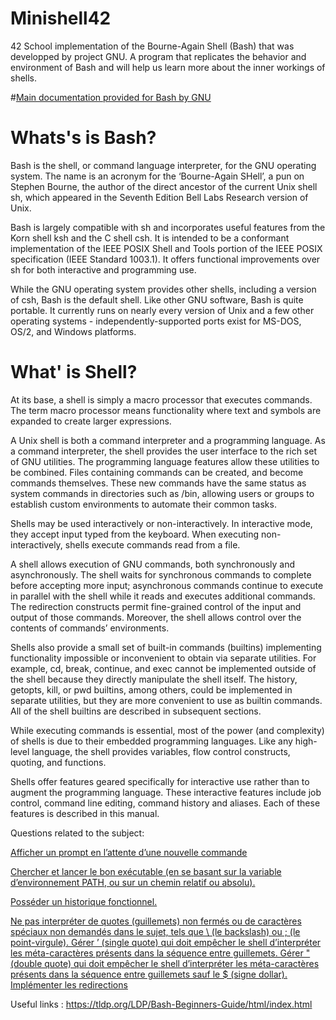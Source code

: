 # Minishell42
42 School implementation of the Bourne-Again Shell (Bash) that was developped by project GNU.
A program that replicates the behavior and environment of Bash and will help us learn more about the inner workings of shells.

#[Main documentation provided for Bash by GNU](https://www.gnu.org/savannah-checkouts/gnu/bash/manual/bash.html)

# Whats's is Bash?
Bash is the shell, or command language interpreter, for the GNU operating system. The name is an acronym for the ‘Bourne-Again SHell’, a pun on Stephen Bourne, the author of the direct ancestor of the current Unix shell sh, which appeared in the Seventh Edition Bell Labs Research version of Unix.

Bash is largely compatible with sh and incorporates useful features from the Korn shell ksh and the C shell csh. It is intended to be a conformant implementation of the IEEE POSIX Shell and Tools portion of the IEEE POSIX specification (IEEE Standard 1003.1). It offers functional improvements over sh for both interactive and programming use.

While the GNU operating system provides other shells, including a version of csh, Bash is the default shell. Like other GNU software, Bash is quite portable. It currently runs on nearly every version of Unix and a few other operating systems - independently-supported ports exist for MS-DOS, OS/2, and Windows platforms.

# What' is Shell?
At its base, a shell is simply a macro processor that executes commands. The term macro processor means functionality where text and symbols are expanded to create larger expressions.

A Unix shell is both a command interpreter and a programming language. As a command interpreter, the shell provides the user interface to the rich set of GNU utilities. The programming language features allow these utilities to be combined. Files containing commands can be created, and become commands themselves. These new commands have the same status as system commands in directories such as /bin, allowing users or groups to establish custom environments to automate their common tasks.

Shells may be used interactively or non-interactively. In interactive mode, they accept input typed from the keyboard. When executing non-interactively, shells execute commands read from a file.

A shell allows execution of GNU commands, both synchronously and asynchronously. The shell waits for synchronous commands to complete before accepting more input; asynchronous commands continue to execute in parallel with the shell while it reads and executes additional commands. The redirection constructs permit fine-grained control of the input and output of those commands. Moreover, the shell allows control over the contents of commands’ environments.

Shells also provide a small set of built-in commands (builtins) implementing functionality impossible or inconvenient to obtain via separate utilities. For example, cd, break, continue, and exec cannot be implemented outside of the shell because they directly manipulate the shell itself. The history, getopts, kill, or pwd builtins, among others, could be implemented in separate utilities, but they are more convenient to use as builtin commands. All of the shell builtins are described in subsequent sections.

While executing commands is essential, most of the power (and complexity) of shells is due to their embedded programming languages. Like any high-level language, the shell provides variables, flow control constructs, quoting, and functions.

Shells offer features geared specifically for interactive use rather than to augment the programming language. These interactive features include job control, command line editing, command history and aliases. Each of these features is described in this manual.

Questions related to the subject:

[Afficher un prompt en l’attente d’une nouvelle commande](https://www.gnu.org/savannah-checkouts/gnu/bash/manual/bash.html#Controlling-the-Prompt)

[Chercher et lancer le bon exécutable (en se basant sur la variable d’environnement
PATH, ou sur un chemin relatif ou absolu).](https://www.gnu.org/savannah-checkouts/gnu/bash/manual/bash.html#Command-Search-and-Execution)

[Posséder un historique fonctionnel.](https://www.gnu.org/savannah-checkouts/gnu/bash/manual/bash.html#Using-History-Interactively)

[Ne pas interpréter de quotes (guillemets) non fermés ou de caractères spéciaux non
demandés dans le sujet, tels que \ (le backslash) ou ; (le point-virgule).
Gérer ’ (single quote) qui doit empêcher le shell d’interpréter les méta-caractères
présents dans la séquence entre guillemets.
Gérer " (double quote) qui doit empêcher le shell d’interpréter les méta-caractères
présents dans la séquence entre guillemets sauf le $ (signe dollar).](https://www.gnu.org/savannah-checkouts/gnu/bash/manual/bash.html#Quoting)
[ Implémenter les redirections](https://www.gnu.org/savannah-checkouts/gnu/bash/manual/bash.html#Redirections)

Useful links :
https://tldp.org/LDP/Bash-Beginners-Guide/html/index.html
